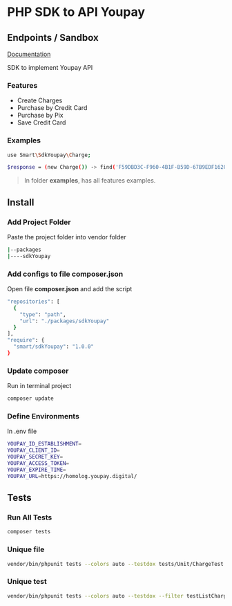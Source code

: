 # PHP SDK to API Youpay

## Endpoints / Sandbox

[Documentation](https://youpay.readme.io/reference/introdução)

SDK to implement Youpay API

### Features

- Create Charges
- Purchase by Credit Card
- Purchase by Pix
- Save Credit Card

### Examples

```sh
use Smart\SdkYoupay\Charge;

$response = (new Charge()) -> find('F59DBD3C-F960-4B1F-B59D-67B9EDF1620F');
```

> In folder **examples**, has all features examples.

## Install

### Add Project Folder

Paste the project folder into vendor folder

```sh
|--packages
|----sdkYoupay
```

### Add configs to file composer.json

Open file **composer.json** and add the script

```sh
"repositories": [
  {
    "type": "path",
    "url": "./packages/sdkYoupay"
  }
],
"require": {
  "smart/sdkYoupay": "1.0.0"
}
```

### Update composer

Run in terminal project

```sh
composer update
```

### Define Environments

In .env file

```sh
YOUPAY_ID_ESTABLISHMENT=
YOUPAY_CLIENT_ID=
YOUPAY_SECRET_KEY=
YOUPAY_ACCESS_TOKEN=
YOUPAY_EXPIRE_TIME=
YOUPAY_URL=https://homolog.youpay.digital/
```

## Tests

### Run All Tests

```sh
composer tests
```

### Unique file

```sh
vendor/bin/phpunit tests --colors auto --testdox tests/Unit/ChargeTest.php 
```

### Unique test

```sh
vendor/bin/phpunit tests --colors auto --testdox --filter testListChargeSuccess tests/Unit/ChargeTest.php
```
